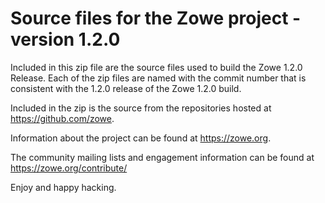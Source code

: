 # Source files for the Zowe project - version 1.2.0

Included in this zip file are the source files used to build the Zowe 1.2.0 Release.
Each of the zip files are named with the commit number that is consistent with the 1.2.0
release of the Zowe 1.2.0 build.

Included in the zip is the source from the repositories hosted at https://github.com/zowe.

Information about the project can be found at https://zowe.org.

The community mailing lists and engagement information can be found at https://zowe.org/contribute/

Enjoy and happy hacking.